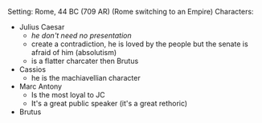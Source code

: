 Setting: Rome, 44 BC (709 AR) (Rome switching to an Empire)
Characters:
- Julius Caesar
	- *he don't need no presentation*
	- create a contradiction, he is loved by the people but the senate is afraid of him (absolutism)
	- is a flatter charcater then Brutus
- Cassios
	- he is the machiavellian character
- Marc Antony
	- Is the most loyal to JC
	- It's a great public speaker (it's a great rethoric)
- Brutus